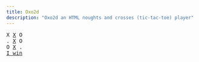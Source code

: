 ```yaml
---
title: Oxo2d 
description: "Oxo2d an HTML noughts and crosses (tic-tac-toe) player"
---
```


<pre class="oxo2d">
X <u>X</u> O
. <u>X</u> O
O <u>X</u> .
<a href="../">I win</a>
</pre>
